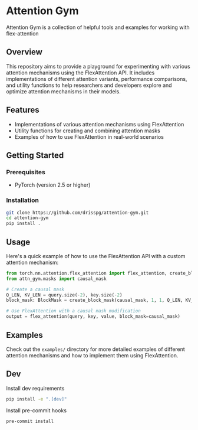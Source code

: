 # Attention Gym
Attention Gym is a collection of helpful tools and examples for working with flex-attention

## Overview

This repository aims to provide a playground for experimenting with various attention mechanisms using the FlexAttention API. It includes implementations of different attention variants, performance comparisons, and utility functions to help researchers and developers explore and optimize attention mechanisms in their models.

## Features

- Implementations of various attention mechanisms using FlexAttention
- Utility functions for creating and combining attention masks
- Examples of how to use FlexAttention in real-world scenarios

## Getting Started

### Prerequisites

- PyTorch (version 2.5 or higher)

### Installation

```bash
git clone https://github.com/drisspg/attention-gym.git
cd attention-gym
pip install .
```

## Usage

Here's a quick example of how to use the FlexAttention API with a custom attention mechanism:

```python
from torch.nn.attention.flex_attention import flex_attention, create_block_mask
from attn_gym.masks import causal_mask

# Create a causal mask
Q_LEN, KV_LEN = query.size(-2), key.size(-2)
block_mask: BlockMask = create_block_mask(causal_mask, 1, 1, Q_LEN, KV_LEN)

# Use FlexAttention with a causal mask modification
output = flex_attention(query, key, value, block_mask=causal_mask)
```

## Examples

Check out the `examples/` directory for more detailed examples of different attention mechanisms and how to implement them using FlexAttention.


## Dev

Install dev requirements
```Bash
pip install -e ".[dev]"
```

Install pre-commit hooks
```Bash
pre-commit install
```
